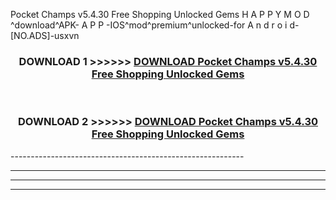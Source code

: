  Pocket Champs v5.4.30 Free Shopping Unlocked Gems  H A P P Y M O D ^download^APK- A P P -IOS^mod^premium^unlocked-for A n d r o i d-[NO.ADS]-usxvn



<div align="center">

<h3>DOWNLOAD 1 >>>>>> <a href="https://en-mod.web.app/?en= Pocket Champs v5.4.30 Free Shopping Unlocked Gems ">DOWNLOAD Pocket Champs v5.4.30 Free Shopping Unlocked Gems  </a></h3><br>

<h3>DOWNLOAD 2 >>>>>> <a href="https://en-mod.web.app/?en= Pocket Champs v5.4.30 Free Shopping Unlocked Gems ">DOWNLOAD Pocket Champs v5.4.30 Free Shopping Unlocked Gems  </a></h3>

</div>
----------------------------------------------------------

----------------------------------------------------------

----------------------------------------------------------

----------------------------------------------------------



